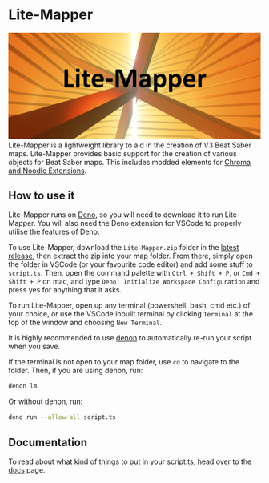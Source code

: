 # Lite-Mapper

![image](images/banner1.png "This image was actually made with ReMapper lol")
Lite-Mapper is a lightweight library to aid in the creation of V3 Beat Saber maps. Lite-Mapper provides basic support for the creation of various objects for Beat Saber maps. This includes modded elements for [Chroma and Noodle Extensions](https://github.com/Aeroluna/Heck).

## How to use it

Lite-Mapper runs on [Deno](https://deno.com/), so you will need to download it to run Lite-Mapper. You will also need the Deno extension for VSCode to properly utilise the features of Deno.

To use Lite-Mapper, download the `Lite-Mapper.zip` folder in the [latest release](https://github.com/Aureliona1/Lite-Mapper/releases/latest), then extract the zip into your map folder. From there, simply open the folder in VSCode (or your favourite code editor) and add some stuff to `script.ts`.
Then, open the command palette with `Ctrl + Shift + P`, or `Cmd + Shift + P` on mac, and type `Deno: Initialize Workspace Configuration` and press yes for anything that it asks.

To run Lite-Mapper, open up any terminal (powershell, bash, cmd etc.) of your choice, or use the VSCode inbuilt terminal by clicking `Terminal` at the top of the window and choosing `New Terminal`.

It is highly recommended to use [denon](https://deno.land/x/denon) to automatically re-run your script when you save.

If the terminal is not open to your map folder, use `cd` to navigate to the folder. Then, if you are using denon, run:

```bash
denon lm
```

Or without denon, run:

```bash
deno run --allow-all script.ts
```

## Documentation

To read about what kind of things to put in your script.ts, head over to the [docs](docs.md) page.
